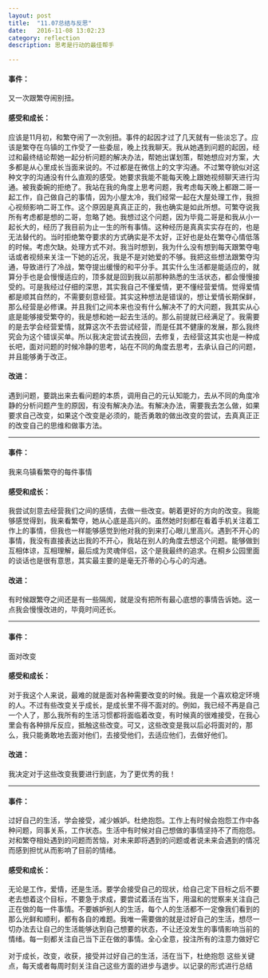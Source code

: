 ```yaml
---
layout: post
title:  "11.07总结与反思"
date:   2016-11-08 13:02:23
category: reflection
description: 思考是行动的最佳帮手

---
```






#### 事件：

又一次跟繁夺闹别扭。

#### 感受和成长：

应该是11月初，和繁夺闹了一次别扭。事件的起因才过了几天就有一些淡忘了。应该是繁夺在乌镇的工作受了一些委屈，晚上找我聊天。我从她遇到问题的起因，经过和最终结论帮她一起分析问题的解决办法，帮她出谋划策，帮她想应对方案，大多都是从心里成长当面来说的。不过都是在微信上的文字沟通。不过繁夺貌似对这种文字的沟通没有什么直观的感受。她要求我能不能每天晚上跟她视频聊天进行沟通。被我委婉的拒绝了。我站在我的角度上思考问题，我考虑每天晚上都跟二哥一起工作，自己做自己的事情，因为小屋太冷，我们经常一起在大屋处理工作，我担心视频影响二哥工作。这个原因是真真正正的，我也确实是如此所想。可繁夺说我所有考虑都是想的二哥，忽略了她。我想过这个问题，因为毕竟二哥是和我从小一起长大的，经历了我目前为止一生的所有事情。这种经历是真真实实存在的，也是无法替代的。当时拒绝繁夺要求的方式确实是不太好，正好也是处在繁夺心情低落的时候。考虑欠缺。处理方式不对。我当时想到，我为什么没有想到每天跟繁夺电话或者视频来关注一下她的近况，我是不是对她爱的不够。我把这些想法跟繁夺沟通，导致进行了冷战，繁夺提出缓慢的和平分手。其实什么生活都是能适应的，就算分手也是会慢慢适应的，顶多就是回到我以前那种熟悉的生活状态，都会慢慢接受的。可是我经过仔细的深思，其实我自己不懂爱情，更不懂经营爱情。觉得爱情都是顺其自然的，不需要刻意经营。其实这种想法是错误的，想让爱情长期保鲜，那么经营是必修课。并且我们之间本来也没有什么解决不了的大问题，我其实从心底是能够接受繁夺的，我是想和她一起去生活的。那么前提就已经满足了。我需要的是去学会经营爱情，就算这次不去尝试经营，而是任其不健康的发展，那么我终究会为这个错误买单。所以我决定尝试去挽回，去修复，去经营这其实也是一种成长吧，面对问题的时候冷静的思考，站在不同的角度去思考，去承认自己的问题，并且能够勇于改正。

#### 改进：

遇到问题，要跳出来去看问题的本质，调用自己的元认知能力，去从不同的角度冷静的分析问题产生的原因，有没有解决办法。有解决办法，需要我去怎么做，如果要求自己改变，如果这个改变是必须的，能否勇敢的做出改变的尝试，去真真正正的改变自己的思维和做事方法。

***

#### 事件：

我来乌镇看繁夺的每件事情

#### 感受和成长：

我尝试刻意去经营我们之间的感情，去做一些改变。朝着更好的方向的改变。我能够感觉得到，我来看繁夺，她从心底是高兴的。虽然她时刻都在看着手机关注着工作上的事情，但我也一样能够感觉到他对我的到来打心眼儿里高兴。遇到不开心的事情，我没有直接表达出我的不开心，我站在别人的角度去想这个问题。能够做到互相体谅，互相理解，最后成为灵魂伴侣，这个是我最终的追求。在桐乡公园里面的谈话也是很有意思，其实最主要的是毫无芥蒂的心与心的沟通。

#### 改进：

有时候跟繁夺之间还是有一些隔阂，就是没有把所有最心底想的事情告诉她。这一点我会慢慢改进的，毕竟时间还长。

***

#### 事件：

面对改变

#### 感受和成长：

对于我这个人来说，最难的就是面对各种需要改变的时候。我是一个喜欢稳定环境的人。不过有些改变关乎成长，是成长里不得不面对的。例如，我已经不再是自己一个人了，那么我所有的生活习惯都将面临着改变，有时候真的很难接受，在我心里会有各种排斥反应，抵触这些改变。可又，这些改变是我以后必将面对的，那么，我只能勇敢地去面对他们，去接受他们，去适应他们，去做好他们。

#### 改进：

我决定对于这些改变我要进行到底，为了更优秀的我！

***

#### 事件：

过好自己的生活，学会接受，减少嫉妒。杜绝抱怨。工作上有时候会抱怨工作中各种问题，同事关系，工作状态。生活中有时候对自己想做的事情坚持不了而抱怨。对和繁夺相处遇到的问题而苦恼，对未来即将遇到的问题或者说未来会遇到的情况而感到担忧从而影响了目前的情绪。

#### 感受和成长：

无论是工作，爱情，还是生活。要学会接受自己的现状，给自己定下目标之后不要老去想着这个目标，不要急于求成，要尝试着活在当下，用温和的觉察来关注自己正在做的每一件事情。不要嫉妒别人的生活，每个人的生活都不一定像我们看到的那么光鲜和顺利，都有各自的难题。我唯一需要做的就是过好自己的生活，想尽一切办法去让自己的生活能够达到自己想要的状态，不让还没发生的事情影响当前的情绪。每一刻都关注自己当下正在做的事情。全心全意，投注所有的注意力做好它

对于成长，改变，收获，接受并过好自己的生活，活在当下，杜绝抱怨 这些关键点，每天或者每周时刻关注自己这些方面的进步与退步。以记录的形式进行总结




